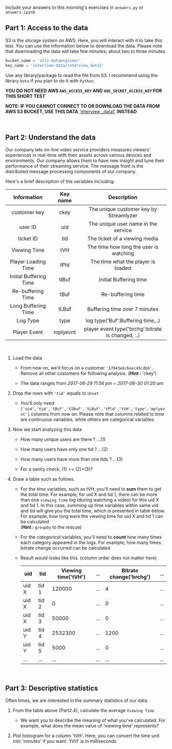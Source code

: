 Include your answers to this morning's exercises in `answers.py` or `answers.ipynb`

## Part 1: Access to the data

S3 is the storage system on AWS. Here, you will interact with it to take this test. You can use the information below to download the data. Please note that downloading the data will take few minutes; about two to three minutes.

```Python
bucket_name = 'stlz-dataengineer'
key_name = 'interview-data/interview_data1'
```

Use any library/package to read the file from S3. I recommend using the library `boto` if you plan to do it with `Python`.

**YOU DO NOT NEED AWS `AWS_ACCESS_KEY` AND `AWS_SECRET_ACCESS_KEY` FOR THIS SHORT TEST**

**NOTE: IF YOU CANNOT CONNECT TO OR DOWNLOAD THE DATA FROM AWS S3 BUCKET,
USE THIS DATA** ['interview _data1'](https://drive.google.com/open?id=0B5rOf6SBB06BdFlCczhtaDA1Mk0) **INSTEAD**

<br>

## Part 2: Understand the data

Our company lets on-line video service providers measures viewers' experiences in real-time with their assets across various devices and environments. Our company allows them to have new insight and tune their performance of their streaming service. The message front is the distributed message processing components of our company.

Here's a brief description of the variables including:

|       Information      | Key name |                    Description                    |
|:----------------------:|:--------:|:-------------------------------------------------:|
| customer key           | ckey     | The unique customer key by Streamlyzer            |
| user ID                | uid      | The unique user name in the service               |
| ticket ID              | tid      | The ticket of a viewing media                     |
| Viewing Time           | tVH      | The time how long the user is watching            |
| Player Loading Time    | tPld     | The time what the player is loaded                |
| Initial Buffering Time | tIBuf    | Initial Buffering time                            |
| Re-buffering Time      | tBuf     | Re-buffering time                                 |
| Long Buffering Time    | tLBuf    | Buffering time over 7 minutes                     |
| Log Type               | type     | log type('Buf':Buffering time,..)                 |
| Player Event           | mplyevnt | player event type('brchg':bitrate is changed, ..) |


<br>

1. Load the data

    - From now on, we'll focus on a customer `'17943e6c6eec49cdb6'`. Remove all other customers for following analysis. (__Hint :__ 'ckey')

    - The data ranges from *2017-06-29 11:56 pm  ~  2017-06-30 01:20 am*


2. Drop the rows with `'tid'` equals to `Unset`

    - You'll only need `['uid','tid','tBuf','tIBuf','tLBuf','tPld','tVH','type','mplyevnt']` columns from now on. Please note that columns related to *time* are continuous variables, while others are categorical variables


3. Now we start analyzing this data

    - How many unique users are there ? ...(1)

    - How many users have only one tid ? ...(2)

    - How many users have more than one tids ? ...(3)

    - For a sanity check, (1) == (2)+(3)?

4. Draw a table such as follows.

    - For the *time* variables, such as tVH, you'll need to **sum** them to get the total time. For example, for uid X and tid 1, there can be more than one `viewing time` log (during watching a video) for this uid X and tid 1. In this case, summing up time variables within same uid and tid will give you the total time, which is presented in table below. For example, how long were the viewing time for uid X and tid 1 can be calculated
    <br>(__Hint :__ `groupby` to the rescue)

    - For the *categorical* variables, you'll need to **count** how many times each category appeared in the logs. For example, how many times bitrate change occurred can be calculated

    - Result would looks like this. (column order does not matter here)


      | uid   | tid   | Viewing time('tVH') | ... | Bitrate change('brchg') | ... |
      |-------|-------|---------------------|-----|-------------------------|-----|
      | uid X | tid 1 | 120000              | ... | 4                       | ... |
      | uid X | tid 2 | 0                   | ... | 0                       | ... |
      | uid X | tid 3 | 50000               | ... | 0                       | ... |
      | uid Y | tid 4 | 2532300             | ... | 1200                    | ... |
      | uid Y | tid 5 | 5000                | ... | 0                       | ... |
      | ...   | ...   | ...                 | ... | ...                     | ... |




<br>

## Part 3: Descriptive statistics

Often times, we are interested in the summary statistics of our data.

1. From the table above (Part2.4), calculate the average `Viewing Time`
    - We want you to describe the meaning of what you've calculated. For example, what does the mean value of 'viewing time' represents?


2. Plot histogram for a column 'tVH'. Here, you can convert the time unit into 'minutes' if you want. 'tVH' is in milliseconds
